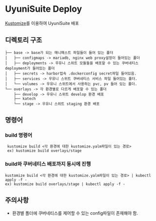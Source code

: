 # UyuniSuite Deploy

[Kustomize](https://kubectl.docs.kubernetes.io/guides/)를 이용하여 UyuniSuite 배포

## 디렉토리 구조
```
├── base -> base가 되는 매니패스트 파일들이 들어 있는 폴더
│   ├── configmaps -> mariadb, nginx web proxy설정이 들어있는 폴더
│   ├── deployments -> 우유니 스위트 모듈들을 배포할 수 있는 쿠버네티스 deployment가 들어있는 폴더
│   ├── secrets -> harbor접속 .dockerconfig secret파일 들어있음.
│   ├── services -> 우유니 스위트 쿠버네티스 서비스 파일 들어있는 폴더.
│   └── volumes -> 우유니 스위트에서 사용하는 pvc, pv 들어 있는 폴더.
└── overlays -> 각 환경별로 다르게 배포할 수 있는 폴더
    ├── develop -> 우유니 스위트 develop 환경 배포
    ├── katech 
    └── stage -> 우유니 스위트 staging 환경 배포
```

## 명령어
### build 명령어
```
 kustomize build <각 환경에 대한 kustomize.yalm파일이 있는 경로>
 ex) kustomize build overlays/stage
```

### build와 쿠버네티스 배포까지 동시에 진행
```
kustomize build <각 환경에 대한 kustomize.yalm파일이 있는 경로> | kubectl apply -f -
ex) kustomize build overlays/stage | kubectl apply -f -
```

## 주의사항
* 환경별 폴더에 쿠버네티스를 제어할 수 있는 config파일이 존재해야 함.
